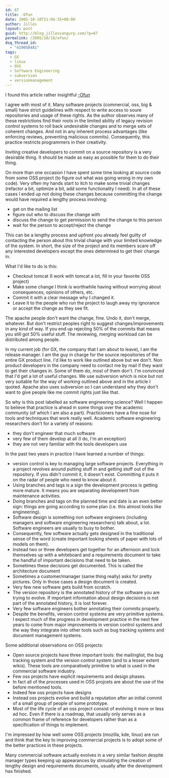 ```yaml
---
id: 67
title: -Ofun
date: 2005-10-10T21:04:35+00:00
author: Jilles
layout: post
guid: http://blog.jillesvangurp.com/?p=67
permalink: /2005/10/10/ofun/
dsq_thread_id:
  - "419058481"
tags:
  - GX
  - linux
  - OSS
  - Software Engineering
  - subversion
  - versionmanagement
---
```

I found this article rather insightful <a href="http://www.oreillynet.com/pub/wlg/7996">-Ofun</a>

I agree with most of it. Many software projects (commercial, oss, big &amp; small) have strict guidelines with respect to write access to soure repositories and usage of these rights. As the author observes many of these restrictions find their roots in the limited ability of legacy revision control systems to roll back undesirable changes and to merge sets of coherent changes. And not in any inherent process advantages (like enforcing reviews, preventing malicious commits). Consequently, this practice restricts programmers in their creativity.

Inviting creative developers to commit on a source repository is a very desirable thing. It should be made as easy as possible for them to do their thing. 

On more than one occasion I have spent some time looking at source code from some OSS project (to figure out what was going wrong in my own code). Very often my hands start to itch to make some trivial changes (refactor a bit, optimize a bit, add some functionality I need). In all of these cases I ended up not doing these changes because committing the change would have required a lengthy process involving:
- get on the mailing list
- figure out who to discuss the change with
- discuss the change to get permission to send the change to this person
- wait for the person to accept/reject the change

This can be a lengthy process and upfront you already feel guilty of contacting the person about this trivial change with your limited knowledge of the system. In short, the size of the project and its members scare off any interested developers except the ones determined to get their change in.

What I'd like to do is this:
- Checkout tomcat (I work with tomcat a lot, fill in your favorite OSS project)
- Make some change I think is worthwhile having without worrying about consequences, opinions of others, etc.
- Commit it with a clear message why I changed it.
- Leave it to the people who run the project to laugh away my ignorance or accept the change as they see fit.

The apache people don't want the change, fine. Undo it, don't merge, whatever. But don't restrict peoples right to suggest changes/improvements in any kind of way. If you end up rejecting 50% of the commits that means you still got 50% useful stuff. The reviewing, merging workload can be distributed among people.

In my current job (for GX, the company that I am about to leave), I am the release manager. I am the guy in charge for the source repositories of the entire GX product line. I'd like to work like outlined above but we don't. Non product developers in the company need to contact me by mail if they want to get their changes in. Some of them do, most of them don't. I'm convinced that I'd get a lot of useful changes. We use subversion which is nice but not very suitable for the way of working outlined above and in the article I quoted. Apache also uses subversion so I can understand why they don't want to give people like me commit rights just like that.

So why is this post labelled as software engineering science? Well I happen to believe that practice is ahead in some things over the academic community (of which I am also a part). Practicioners have a fine nose for tools and techniques that work really well. Academic software engineering researchers don't for a variety of reasons:
- they don't engineer that much software
- very few of them develop at all (I do, I'm an exception)
- they are not very familiar with the tools developers use

In the past two years in practice I have learned a number of things:
- version control is key to managing large software projects. Everything in a project revolves around putting stuff in and getting stuff out of the repository. If you didn't commit it, it doesn't exist. Committing it puts it on the radar of people who need to know about it.
- Using branches and tags is a sign the development process is getting more mature. It means you are separating development from maintenance activities.
- Doing branches and tags on the planned time and date is an even better sign: things are going according to some plan (i.e. this almost looks like engineering).
- Software design is something non software engineers (including managers and software engineering researchers) talk about, a lot. Software engineers are usually to busy to bother. 
- Consequently, few software actually gets designed in the traditional sense of the word (create important looking sheets of paper with lots of models on them).
- Instead two or three developers get together for an afternoon and lock themselves up with a whiteboard and a requirements document to take the handful of important decisions that need to be taken. 
- Sometimes these decisions get documented. This is called the architecture document
- Sometimes a customer/manager (same thing really) asks for pretty pictures. Only in those cases a design document is created.
- Very few new software gets build from scratch. 
- The version repository is the annotated history of the software you are trying to evolve. If important information about design decisions is not part of the annotated history, it is lost forever. 
- Very few software engineers bother annotating their commits properly.
- Despite the benefits, version control systems are very primitive systems. I expect much of the progress in development practice in the next few years to come from major improvements in version control systems and the way they integrate into other tools such as bug tracking systems and document management systems.

Some additional observations on OSS projects:
- Open source projects have three important tools: the mailinglist, the bug tracking system and the version control system (and to a lesser extent wikis). These tools are comparatively primitive to what is used in the commercial software industry.
- Few oss projects have explicit requirements and design phases. 
- In fact all of the processes used in OSS projcets are about the use of the before mentioned tools.
- Indeed few oss projects have designs
- Instead oss projects evolve and build a reputation after an initial commit of a small group of people of some prototype. 
- Most of the life cycle of an oss project consist of evolving it more or less ad hoc. Even if there is a roadmap, that usually only serves as a common frame of reference for developers rather than as a specification of things to implement.

I'm impressed by how well some OSS projects (mozilla, kde, linux) are run and think that the key to improving commercial projects is to adopt some of the better practices in these projects.

Many commercial software actually evolves in a very similar fashion despite manager types keeping up appearances by stimulating the creation of lengthy design and requirements documents, usually after the development has finished. 
